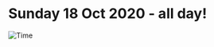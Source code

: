 # Sunday 18 Oct 2020 - all day!
![Time](https://github.com/rich-ctm/today/workflows/Time/badge.svg)
